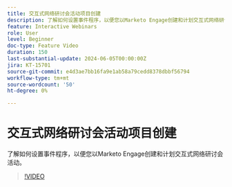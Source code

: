 ```yaml
---
title: 交互式网络研讨会活动项目创建
description: 了解如何设置事件程序，以便您以Marketo Engage创建和计划交互式网络研讨会活动。
feature: Interactive Webinars
role: User
level: Beginner
doc-type: Feature Video
duration: 150
last-substantial-update: 2024-06-05T00:00:00Z
jira: KT-15701
source-git-commit: e4d3ae7bb16fa9e1ab58a79cedd8378dbbf56794
workflow-type: tm+mt
source-wordcount: '50'
ht-degree: 0%

---
```



# 交互式网络研讨会活动项目创建

了解如何设置事件程序，以便您以Marketo Engage创建和计划交互式网络研讨会活动。

>[!VIDEO](https://video.tv.adobe.com/v/3429639/?learn=on)

